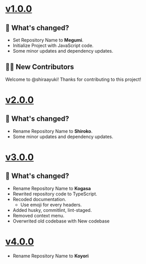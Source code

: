 # [v1.0.0](https://github.com/gifaldyazkaa/kogasa-dscbot/releases/tag/v1.0.0)

## 🤔 What's changed?

- Set Repository Name to **Megumi**.
- Initialize Project with JavaScript code.
- Some minor updates and dependency updates.

## 👨‍💻 New Contributors

Welcome to @shiraayuki! Thanks for contributing to this project!

# [v2.0.0](https://github.com/gifaldyazkaa/kogasa-dscbot/releases/tag/v2.0.0)

## 🤔 What's changed?

- Rename Repository Name to **Shiroko**.
- Some minor updates and dependency updates.

# [v3.0.0](https://github.com/gifaldyazkaa/kogasa-dscbot/releases/tag/v3.0.0)

## 🤔 What's changed?

- Rename Repository Name to **Kogasa**
- Rewrited repository code to TypeScript.
- Recoded documentation.
  - Use emoji for every headers.
- Added husky, commitlint, lint-staged.
- Removed context menu.
- Overwrited old codebase with New codebase

# [v4.0.0](https://github.com/gifaldyazkaa/kogasa-dscbot/releases/tag/v4.0.0)

- Rename Repository Name to **Koyori**

